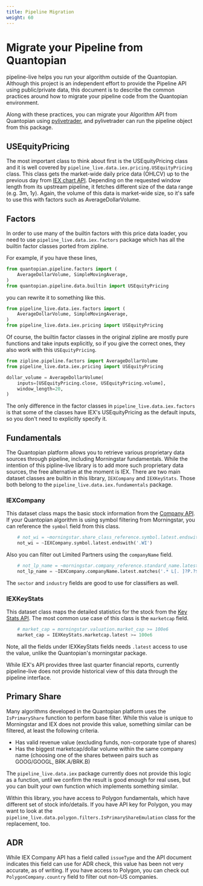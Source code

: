```yaml
---
title: Pipeline Migration
weight: 60
---
```

# Migrate your Pipeline from Quantopian
pipeline-live helps you run your algorithm outside of the Quantopian.
Although this project is an independent effort to provide the Pipeline
API using public/private data, this document is to describe the common
practices around how to migrate your pipeline code from the Quantopian
environment.

Along with these practices, you can migrate your Algorithm API from Quantopian
using [pylivetrader](https://github.com/alpacahq/pylivetrader), and
pylivetrader can run the pipeline object from this package.

## USEquityPricing
The most important class to think about first is the USEquityPricing class
and it is well covered by
`pipeline_live.data.iex.pricing.USEquityPricing` class.
This class gets the market-wide daily price data (OHLCV) up to the
previous day from [IEX chart API](https://iextrading.com/developer/docs/#chart).
Depending on the requested window length from its upstream pipeline, it
fetches different size of the data range (e.g. 3m, 1y). Again, the volume of
this data is market-wide size, so it's safe to use this with factors such
as AverageDollarVolume.

## Factors
In order to use many of the builtin factors with this price data loader,
you need to use `pipeline_live.data.iex.factors` package which has
all the builtin factor classes ported from zipline.  

For example, if you have these lines,

```py
from quantopian.pipeline.factors import (
    AverageDollarVolume, SimpleMovingAverage,
)
from quantopian.pipeline.data.builtin import USEquityPricing
```

you can rewrite it to something like this.

```py
from pipeline_live.data.iex.factors import (
    AverageDollarVolume, SimpleMovingAverage,
)
from pipeline_live.data.iex.pricing import USEquityPricing
```

Of course, the builtin factor classes in the original zipline are mostly
pure functions and take inputs explicitly, so if you give the correct
ones, they also work with this `USEquityPricing`.

```py
from zipline.pipeline.factors import AverageDollarVolume
from pipeline_live.data.iex.pricing import USEquityPricing

dollar_volume = AverageDollarVolume(
    inputs=[USEquityPricing.close, USEquityPricing.volume],
    window_length=20,
)
```

The only difference in the factor classes in `pipeline_live.data.iex.factors`
is that some of the classes have IEX's USEquityPricing as the default
inputs, so you don't need to explicitly specify it.

## Fundamentals
The Quantopian platform allows you to retrieve various proprietary data
sources through pipeline, including Morningstar fundamentals. While the
intention of this pipline-live library is to add more such proprietary
data sources, the free alternative at the moment is IEX. There are two
main dataset classes are builtin in this library, `IEXCompany` and
`IEXKeyStats`. Those both belong to the `pipeline_live.data.iex.fundamentals`
package.

### IEXCompany
This dataset class maps the basic stock information from the
[Company API](https://iextrading.com/developer/docs/#company).
If your Quantopian algorithm is using symbol filtering from Morningstar,
you can reference the `symbol` field from this class.

```py
    # not_wi = ~morningstar.share_class_reference.symbol.latest.endswith('.WI')
    not_wi = ~IEXCompany.symbol.latest.endswith('.WI')
```

Also you can filter out Limited Partners using the `companyName` field.
```py
    # not_lp_name = ~morningstar.company_reference.standard_name.latest.matches('.* L[. ]?P.?$')
    not_lp_name = ~IEXCompany.companyName.latest.matches('.* L[. ]?P.?$')
```

The `sector` and `industry` fields are good to use for classifiers as well.

### IEXKeyStats
This dataset class maps the detailed statistics for the stock from
the [Key Stats API](https://iextrading.com/developer/docs/#key-stats).
The most common use case of this class is the `marketcap` field.

```py
    # market_cap = morningstar.valuation.market_cap >= 100e6
    market_cap = IEXKeyStats.marketcap.latest >= 100e6
```

Note, all the fields under IEXKeyStats fields needs `.latest` access
to use the value, unlike the Quantopian's morningstar package.

While IEX's API provides three last quarter financial reports, currently
pipeline-live does not provide historical view of this data through
the pipeline interface.

## Primary Share
Many algorithms developed in the Quantopian platform uses the `IsPrimaryShare`
function to perform base filter. While this value is unique to Morningstar
and IEX does not provide this value, something similar can be filtered, at
least the following criteria.

- Has valid revenue value (excluding funds, non-corporate type of shares)
- Has the biggest marketcap/dollar volume within the same company name (choosing one of the shares between pairs such as GOOG/GOOGL, BRK.A/BRK.B)

The `pipeline_live.data.iex` package currently does not provide this
logic as a function, until we confirm the result is good enough for real
uses, but you can built your own function which implements something similar.

Within this library, you have access to Polygon fundamentals, which have
different set of stock info/details. If you have API key for Polygon,
you may want to look at the `pipeline_live.data.polygon.filters.IsPrimaryShareEmulation` class for
the replacement, too.

## ADR
While IEX Company API has a field called `issueType` and the API document
indicates this field can use for ADR check, this value has been
not very accurate, as of writing. If you have access to Polygon, you can
check out `PolygonCompany.country` field to filter out non-US companies.